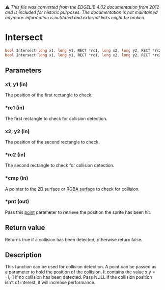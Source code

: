 :warning: _This file was converted from the EDGELIB 4.02 documentation from 2012 and is included for historic purposes. The documentation is not maintained anymore: information is outdated and external links might be broken._

# Intersect


```c++
bool Intersect(long x1, long y1, RECT *rc1, long x2, long y2, RECT *rc2, E2DSurface *cmp, POINT *pnt = NULL) 
bool Intersect(long x1, long y1, RECT *rc1, long x2, long y2, RECT *rc2, E2DSurfaceRGBA *cmp, POINT *pnt = NULL)
```

## Parameters
### x1, y1 (in)
The position of the first rectangle to check.

### *rc1 (in)
The first rectangle to check for collision detection.

### x2, y2 (in)
The position of the second rectangle to check.

### *rc2 (in)
The second rectangle to check for collision detection.

### *cmp (in)
A pointer to the 2D surface or [RGBA surface](e2dsurfacergba.md) to check for collision.

### *pnt (out)
Pass this [point](ref_globalstructures.md) parameter to retrieve the position the sprite has been hit.

## Return value
Returns true if a collision has been detected, otherwise return false.

## Description
This function can be used for collision detection. A point can be passed as a parameter to hold the position of the collision. It contains the value x,y = -1,-1 if no collision has been detected. Pass NULL if the collision position isn't of interest, it will increase performance.

